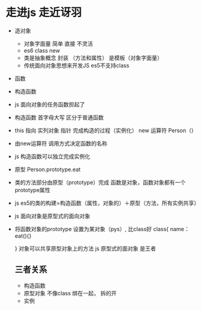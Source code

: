 # 走进js  走近讶羽

- 造对象
  - 对象字面量
    简单 直接 不灵活
  - es6 class
    new 
  - 类是抽象概念 封装 （方法和属性） 是模板（对象字面量）
  - 传统面向对象思想来开发JS es5不支持class

- 函数
 - 构造函数
  - js 面向对象的任务函数担起了
  - 构造函数 首字母大写 区分于普通函数
  - this 指向 实列对象 指针
     完成构造的过程（实例化）
     new  运算符 Person（）
  - 由new运算符 调用方式决定函数的名称

  - js 构造函数可以独立完成实例化
  - 原型
    Person.prototype.eat
  - 类的方法部分由原型（prototype）完成
     函数是对象，函数对象都有一个prototype属性
  - js es5的类的构建=构造函数（属性，对象的）＋原型（方法，所有实例共享）

  - js 面向对象是原型式的面向对象

  - 将函数对象的prototype 设置为某对象（pys）,
    比class好
    class{
        name：
        eat(){}

    }
    对象可以共享原型对象上的方法
    js 原型式的面对象 是王者
    ## 三者关系
    - 构造函数
    - 原型对象
      不像class 绑在一起， 拆的开
    - 实例
     
